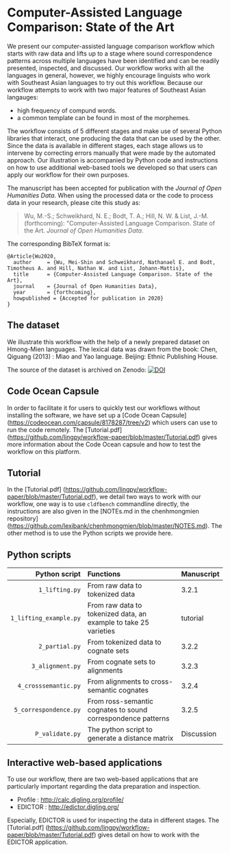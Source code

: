 # Computer-Assisted Language Comparison: State of the Art
We present our computer-assisted language comparison workflow which starts with raw data and lifts up to a stage where sound correspondence patterns across multiple languages have been identified and can be readily presented, inspected, and discussed. Our workflow works with all the languages in general, however, we highly encourage linguists who work with Southeast Asian languages to try out this workflow. Because our workflow attempts to work with two major features of Southeast Asian langauges: 
 * high frequency of compund words.
 * a common template can be found in most of the morphemes. 
 
The workflow consists of 5 different stages and make use of several Python libraries that interact, one producing the data that can be used by the other. Since the data is available in different stages, each stage allows us to intervene by correcting errors manually that were made by the automated approach. Our illustration is accompanied by Python code and instructions on how to use additional web-based tools we developed so that users can apply our workflow for their own purposes.

The manuscript has been accepted for publication with the *Journal of Open Humanities Data*. When using the processed data or the code to process data in your research, please cite this study as:

> Wu, M.-S.; Schweikhard, N. E.; Bodt, T. A.; Hill, N. W. & List, J.-M. (forthcoming): "Computer-Assisted Language Comparison. State of the Art. *Journal of Open Humanities Data*. 

The corresponding BibTeX format is:

```
@Article{Wu2020,
  author     = {Wu, Mei-Shin and Schweikhard, Nathanael E. and Bodt, Timotheus A. and Hill, Nathan W. and List, Johann-Mattis},
  title      = {Computer-Assisted Language Comparison. State of the Art},
  journal    = {Journal of Open Humanities Data},
  year       = {forthcoming},
  howpublished = {Accepted for publication in 2020}
}
```
## The dataset 
We illustrate this workflow with the help of a newly prepared dataset on Hmong-Mien languages. The lexical data was drawn from the book: Chen, Qiguang (2013) : Miao and Yao language. Beijing: Ethnic Publishing House. 

The source of the dataset is archived on Zenodo:
[![DOI](https://zenodo.org/badge/DOI/10.5281/zenodo.3741500.svg)](https://doi.org/10.5281/zenodo.3741500)

## Code Ocean Capsule
In order to facilitate it for users to quickly test our workflows without installing the software, we have set up a [Code Ocean Capsule] (https://codeocean.com/capsule/8178287/tree/v2) which users can use to run the code remotely. The [Tutorial.pdf] (https://github.com/lingpy/workflow-paper/blob/master/Tutorial.pdf) gives more information about the Code Ocean capsule and how to test the workflow on this platform.

## Tutorial
In the [Tutorial.pdf] (https://github.com/lingpy/workflow-paper/blob/master/Tutorial.pdf), we detail two ways to work with our workflow, one way is to use `cldfbench` commandline directly, the instructions are also given in the [NOTEs.md in the chenhmongmien repository] (https://github.com/lexibank/chenhmongmien/blob/master/NOTES.md). The other method is to use the Python scripts we provide here. 

## Python scripts

| Python script | Functions |Manuscript|
| -------------:|:----------|:----------|
| `1_lifting.py`|From raw data to tokenized data| 3.2.1 |
|`1_lifting_example.py`|From raw data to tokenized data, an example to take 25 varieties| tutorial|
| `2_partial.py`|From tokenized data to cognate sets| 3.2.2|
| `3_alignment.py`|From cognate sets to alignments| 3.2.3 |
| `4_crosssemantic.py`|From alignments to cross-semantic cognates| 3.2.4|
| `5_correspondence.py`|From ross-semantic cognates to sound correspondence patterns| 3.2.5|
| `P_validate.py` | The python script to generate a distance matrix |Discussion|

## Interactive web-based applications
To use our workflow, there are two web-based applications that are particularly important regarding the data preparation and inspection.
- Profile : http://calc.digling.org/profile/
- EDICTOR : http://edictor.digling.org/

Especially, EDICTOR is used for inspecting the data in different stages. The [Tutorial.pdf] (https://github.com/lingpy/workflow-paper/blob/master/Tutorial.pdf) gives detail on how to work with the EDICTOR application.  
